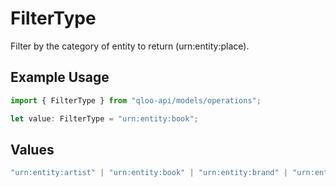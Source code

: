 # FilterType

Filter by the category of entity to return (urn:entity:place).

## Example Usage

```typescript
import { FilterType } from "qloo-api/models/operations";

let value: FilterType = "urn:entity:book";
```

## Values

```typescript
"urn:entity:artist" | "urn:entity:book" | "urn:entity:brand" | "urn:entity:destination" | "urn:entity:movie" | "urn:entity:person" | "urn:entity:place" | "urn:entity:podcast" | "urn:entity:tv_show" | "urn:entity:videogame" | "urn:heatmap"
```